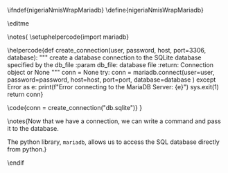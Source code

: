 \ifndef{nigeriaNmisWrapMariadb}
\define{nigeriaNmisWrapMariadb}

\editme

\notes{
\setuphelpercode{import mariadb}

\helpercode{def create_connection(user, password, host, port=3306, database):
    """ create a database connection to the SQLite database
        specified by the db_file
    :param db_file: database file
    :return: Connection object or None
    """
    conn = None
    try:
        conn = mariadb.connect(user=user,
	                           password=password,
	                           host=host,
							   port=port,
							   database=database
	    )
    except Error as e:
        print(f"Error connecting to the MariaDB Server: {e}")
	    sys.exit(1)
    return conn}

\code{conn = create_connection("db.sqlite")}
}

\notes{Now that we have a connection, we can write a command and pass it to the database.

The python library, `mariadb`, allows us to access the SQL database directly from python.}


\endif

